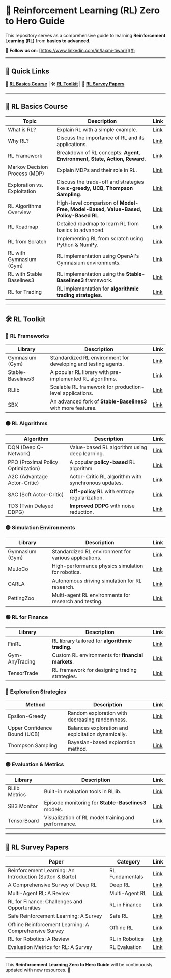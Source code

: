 
# 👾 Reinforcement Learning (RL) Zero to Hero Guide  
This repository serves as a comprehensive guide to learning **Reinforcement Learning (RL)** from **basics to advanced**.  

🔗 **Follow us on**: [https://www.linkedin.com/in/laxmi-tiwari/](#)  

---

## 🚀 Quick Links  

📖 **[RL Basics Course](#rl-basics-course)** | 🛠 **[RL Toolkit](#rl-toolkit)** | 📜 **[RL Survey Papers](#rl-survey-papers)**  

---

## 📖 RL Basics Course  

| **Topic**                  | **Description**                                                       | **Link** |
|----------------------------|-----------------------------------------------------------------------|---------|
| What is RL?                | Explain RL with a simple example.                                    | [Link](#) |
| Why RL?                    | Discuss the importance of RL and its applications.                   | [Link](#) |
| RL Framework               | Breakdown of RL concepts: **Agent, Environment, State, Action, Reward**. | [Link](#) |
| Markov Decision Process (MDP) | Explain MDPs and their role in RL.                                 | [Link](#) |
| Exploration vs. Exploitation | Discuss the trade-off and strategies like **ε-greedy, UCB, Thompson Sampling**. | [Link](#) |
| RL Algorithms Overview      | High-level comparison of **Model-Free, Model-Based, Value-Based, Policy-Based RL**. | [Link](#) |
| RL Roadmap                 | Detailed roadmap to learn RL from basics to advanced.               | [Link](#) |
| RL from Scratch            | Implementing RL from scratch using Python & NumPy.                  | [Link](#) |
| RL with Gymnasium (Gym)    | RL implementation using OpenAI's Gymnasium environments.            | [Link](#) |
| RL with Stable Baselines3  | RL implementation using the **Stable-Baselines3** framework.       | [Link](#) |
| RL for Trading             | RL implementation for **algorithmic trading strategies**.          | [Link](#) |

---

## 🛠 RL Toolkit  

### 🔴 **RL Frameworks**  

| **Library**        | **Description**                                                   | **Link** |
|--------------------|-------------------------------------------------------------------|---------|
| Gymnasium (Gym)   | Standardized RL environment for developing and testing agents.   | [Link](#) |
| Stable-Baselines3 | A popular RL library with pre-implemented RL algorithms.         | [Link](#) |
| RLlib             | Scalable RL framework for production-level applications.         | [Link](#) |
| SBX              | An advanced fork of **Stable-Baselines3** with more features.     | [Link](#) |

### 🟠 **RL Algorithms**  

| **Algorithm**          | **Description**                                                 | **Link** |
|------------------------|---------------------------------------------------------------|---------|
| DQN (Deep Q-Network)   | Value-based RL algorithm using deep learning.                 | [Link](#) |
| PPO (Proximal Policy Optimization) | A popular **policy-based** RL algorithm.           | [Link](#) |
| A2C (Advantage Actor-Critic) | Actor-Critic RL algorithm with synchronous updates.   | [Link](#) |
| SAC (Soft Actor-Critic) | **Off-policy RL** with entropy regularization.               | [Link](#) |
| TD3 (Twin Delayed DDPG) | **Improved DDPG** with noise reduction.                      | [Link](#) |

### 🟡 **Simulation Environments**  

| **Library**      | **Description**                                        | **Link** |
|------------------|--------------------------------------------------------|---------|
| Gymnasium (Gym) | Standardized RL environment for various applications.  | [Link](#) |
| MuJoCo         | High-performance physics simulation for robotics.       | [Link](#) |
| CARLA          | Autonomous driving simulation for RL research.          | [Link](#) |
| PettingZoo     | Multi-agent RL environments for research and testing.   | [Link](#) |

### 🟢 **RL for Finance**  

| **Library**           | **Description**                                    | **Link** |
|-----------------------|----------------------------------------------------|---------|
| FinRL                | RL library tailored for **algorithmic trading**.  | [Link](#) |
| Gym-AnyTrading       | Custom RL environments for **financial markets**.  | [Link](#) |
| TensorTrade          | RL framework for designing trading strategies.     | [Link](#) |

### 🔵 **Exploration Strategies**  

| **Method**              | **Description**                                      | **Link** |
|-------------------------|------------------------------------------------------|---------|
| Epsilon-Greedy         | Random exploration with decreasing randomness.      | [Link](#) |
| Upper Confidence Bound (UCB) | Balances exploration and exploitation dynamically. | [Link](#) |
| Thompson Sampling      | Bayesian-based exploration method.                   | [Link](#) |

### 🟣 **Evaluation & Metrics**  

| **Library**    | **Description**                                          | **Link** |
|---------------|----------------------------------------------------------|---------|
| RLlib Metrics | Built-in evaluation tools in RLlib.                     | [Link](#) |
| SB3 Monitor   | Episode monitoring for **Stable-Baselines3** models.     | [Link](#) |
| TensorBoard   | Visualization of RL model training and performance.      | [Link](#) |

---

## 📜 RL Survey Papers  

| **Paper**                                                      | **Category**           | **Link** |
|----------------------------------------------------------------|------------------------|---------|
| Reinforcement Learning: An Introduction (Sutton & Barto)       | RL Fundamentals        | [Link](#) |
| A Comprehensive Survey of Deep RL                              | Deep RL               | [Link](#) |
| Multi-Agent RL: A Review                                       | Multi-Agent RL        | [Link](#) |
| RL for Finance: Challenges and Opportunities                   | RL in Finance         | [Link](#) |
| Safe Reinforcement Learning: A Survey                          | Safe RL               | [Link](#) |
| Offline Reinforcement Learning: A Comprehensive Survey        | Offline RL            | [Link](#) |
| RL for Robotics: A Review                                      | RL in Robotics        | [Link](#) |
| Evaluation Metrics for RL: A Survey                            | RL Evaluation         | [Link](#) |

---

This **Reinforcement Learning Zero to Hero Guide** will be continuously updated with new resources. 🚀  
